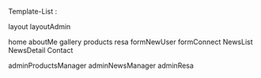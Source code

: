 Template-List :

layout
layoutAdmin

home
aboutMe
gallery
products
resa
formNewUser
formConnect
NewsList
NewsDetail
Contact

adminProductsManager
adminNewsManager
adminResa
